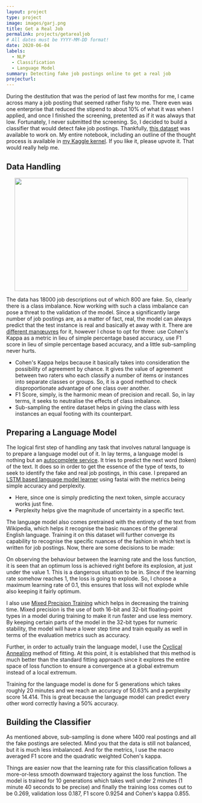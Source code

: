 ```yaml
---
layout: project
type: project
image: images/garj.png
title: Get a Real Job
permalink: projects/getarealjob
# All dates must be YYYY-MM-DD format!
date: 2020-06-04
labels:
  - NLP
  - Classification
  - Language Model
summary: Detecting fake job postings online to get a real job
projecturl: 
---
```

During the destitution that was the period of last few months for me, I came across many a job posting that seemed rather fishy to me. There even was one enterprise that reduced the stipend to about 10% of what it was when I applied, and once I finished the screening, pretented as if it was always that low. Fortunately, I never submitted the screening. So, I decided to build a classifier that would detect fake job postings. Thankfully, [this dataset](https://www.kaggle.com/shivamb/real-or-fake-fake-jobposting-prediction) was available to work on. My entire notebook, including an outline of the thought process is available in [my Kaggle kernel](https://www.kaggle.com/piyushmishra1999/get-a-real-job). If you like it, please upvote it. That would really help me.

## Data Handling

<p align="center">
  <img width="460" height="300" src="https:/images/class_imbalance.png">
</p>

The data has 18000 job descriptions out of which 800 are fake. So, clearly there is a class imbalance. Now working with such a class imbalance can pose a threat to the validation of the model. Since a significantly large number of job postings are, as a matter of fact, real, the model can always predict that the test instance is real and basically et away with it. There are [different manœuvres](https://www.researchgate.net/publication/288228469_Classification_with_class_imbalance_problem_A_review) for it, however I chose to opt for three: use Cohen's Kappa as a metric in lieu of simple percentage based accuracy, use F1 score in lieu of simple percentage based accuracy, and a little sub-sampling never hurts.

* Cohen's Kappa helps because it basically takes into consideration the possibility of agreement by chance. It gives the value of agreement between two raters who each classify a number of items or instances into separate classes or groups. So, it is a good method to check disproportionate advantage of one class over another.
* F1 Score, simply, is the harmonic mean of precision and recall. So, in lay terms, it seeks to neutralise the effects of class imbalance.
* Sub-sampling the entire dataset helps in giving the class with less instances an equal footing with its counterpart.

## Preparing a Language Model

The logical first step of handling any task that involves natural language is to prepare a language model out of it. In lay terms, a language model is nothing but an [autocomplete service](https://dl.acm.org/doi/abs/10.1145/2702123.2702503). It tries to predict the next word (token) of the text. It does so in order to get the essence of the type of texts, to seek to identify the fake and real job postings, in this case. I prepared an [LSTM based language model learner](https://www.isca-speech.org/archive/interspeech_2012/i12_0194.html) using fastai with the metrics being simple accuracy and perplexity.
* Here, since one is simply predicting the next token, simple accuracy works just fine.
* Perplexity helps give the magnitude of uncertainty in a specific text.

The language model also comes pretrained with the entirety of the text from Wikipedia, which helps it recognise the basic nuances of the general English language. Training it on this dataset will further converge its capability to recognise the specific nuances of the fashion in which text is written for job postings. Now, there are some decisions to be made:

On observing the behaviour between the learning rate and the loss function, it is seen that an optimum loss is achieved right before its explosion, at just under the value 1. This is a dangerous situation to be in. Since if the learning rate somehow reaches 1, the loss is going to explode. So, I choose a maximum learning rate of 0.1, this ensures that loss will not explode while also keeping it fairly optimum.

I also use [Mixed Precision Training](https://arxiv.org/abs/1710.03740) which helps in decreasing the training time. Mixed precision is the use of both 16-bit and 32-bit floating-point types in a model during training to make it run faster and use less memory. By keeping certain parts of the model in the 32-bit types for numeric stability, the model will have a lower step time and train equally as well in terms of the evaluation metrics such as accuracy.

Further, in order to actually train the language model, I use the [Cyclical Annealing](https://www.spiedigitallibrary.org/conference-proceedings-of-spie/11006/1100612/Super-convergence--very-fast-training-of-neural-networks-using/10.1117/12.2520589.short?SSO=1) method of fitting. At this point, it is established that this method is much better than the standard fitting approach since it explores the entire space of loss function to ensure a convergence at a global extremum instead of a local extremum.

Training for the language model is done for 5 generations which takes roughly 20 minutes and we reach an accuracy of 50.63% and a perplexity score 14.414. This is great because the language model can predict every other word correctly having a 50% accuracy.

## Building the Classifier

As mentioned above, sub-sampling is done where 1400 real postings and all the fake postings are selected. Mind you that the data is still not balanced, but it is much less imbalanced. And for the metrics, I use the macro averaged F1 score and the quadratic weighted Cohen's kappa.

Things are easier now that the learning rate for this classification follows a more-or-less smooth downward trajectory against the loss function. The model is trained for 10 generations which takes well under 2 minutes (1 minute 40 seconds to be precise) and finally the training loss comes out to be 0.269, validation loss 0.187, F1 score 0.9254 and Cohen's kappa 0.855.
